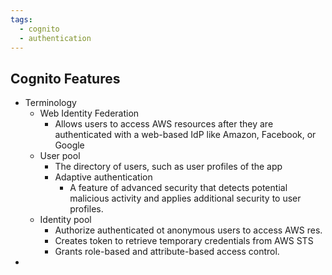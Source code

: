 ```yaml
---
tags:
  - cognito
  - authentication
---
```

## Cognito Features
- Terminology
	- Web Identity Federation
		- Allows users to access AWS resources after they are authenticated with a web-based IdP like Amazon, Facebook, or Google
	- User pool
		- The directory of users, such as user profiles of the app
		- Adaptive authentication
			- A feature of advanced security that detects potential malicious activity and applies additional security to user profiles.
	- Identity pool
		- Authorize authenticated ot anonymous users to access AWS res.
		- Creates token to retrieve temporary credentials from AWS STS
		- Grants role-based and attribute-based access control.
- 
 





